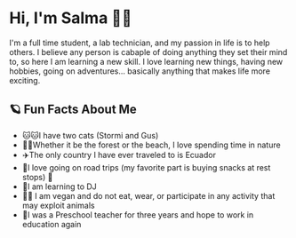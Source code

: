 
# Hi, I'm Salma 👋🌻
I'm a full time student, a lab technician, and my passion in life is to help others. I believe any person is cabaple of doing anything they set their mind to, so here I am learning a new skill. I love learning new things, having new hobbies, going on adventures... basically anything that makes life more exciting.


## 🪐 Fun Facts About Me
- 🐱🐱I have two cats (Stormi and Gus)
- 🌴🌲Whether it be the forest or the beach, I love spending time in nature 
- ✈️The only country I have ever traveled to is Ecuador 
- 🚙I love going on road trips (my favorite part is buying snacks at rest stops) 🍔
- 🎼I am learning to DJ
- 🐄🐔 I am vegan and do not eat, wear, or participate in any activity that may exploit animals
- 📝I was a Preschool teacher for three years and hope to work in education again


